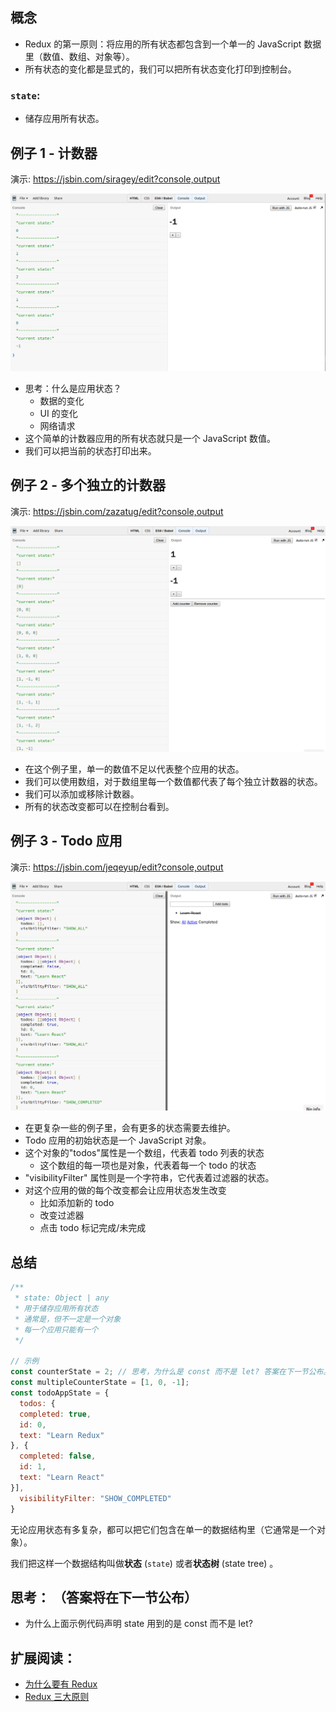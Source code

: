 ## 概念
- Redux 的第一原则：将应用的所有状态都包含到一个单一的 JavaScript 数据里（数值、数组、对象等）。
- 所有状态的变化都是显式的，我们可以把所有状态变化打印到控制台。

### `state`:
- 储存应用所有状态。

## 例子 1 - 计数器
演示: https://jsbin.com/siragey/edit?console,output

[![Counter demo screenshot][Lesson-1_Counter-screenshot]][Lesson-1_Counter]

- 思考：什么是应用状态？
  - 数据的变化
  - UI 的变化
  - 网络请求
- 这个简单的计数器应用的所有状态就只是一个 JavaScript 数值。
- 我们可以把当前的状态打印出来。

## 例子 2 - 多个独立的计数器
演示: https://jsbin.com/zazatug/edit?console,output

[![Multiple counters demo screenshot][Lesson-1_Multiple-counters-screenshot]][Lesson-1_Multiple-counters]

- 在这个例子里，单一的数值不足以代表整个应用的状态。
- 我们可以使用数组，对于数组里每一个数值都代表了每个独立计数器的状态。
- 我们可以添加或移除计数器。
- 所有的状态改变都可以在控制台看到。

## 例子 3 - Todo 应用
演示: https://jsbin.com/jeqeyup/edit?console,output

[![Todo App demo screenshot][Lesson-1_Todo-App-screenshot]][Lesson-1_Todo-App]

- 在更复杂一些的例子里，会有更多的状态需要去维护。
- Todo 应用的初始状态是一个 JavaScript 对象。
- 这个对象的"todos"属性是一个数组，代表着 todo 列表的状态
  - 这个数组的每一项也是对象，代表着每一个 todo 的状态
- "visibilityFilter" 属性则是一个字符串，它代表着过滤器的状态。
- 对这个应用的做的每个改变都会让应用状态发生改变
  - 比如添加新的 todo
  - 改变过滤器
  - 点击 todo 标记完成/未完成

## 总结
```js
/**
 * state: Object | any
 * 用于储存应用所有状态
 * 通常是，但不一定是一个对象
 * 每一个应用只能有一个
 */
 
// 示例
const counterState = 2; // 思考，为什么是 const 而不是 let? 答案在下一节公布。
const multipleCounterState = [1, 0, -1];
const todoAppState = {
  todos: {
  completed: true,
  id: 0,
  text: "Learn Redux"
}, {
  completed: false,
  id: 1,
  text: "Learn React"
}],
  visibilityFilter: "SHOW_COMPLETED"
}
```

无论应用状态有多复杂，都可以把它们包含在单一的数据结构里（它通常是一个对象）。

我们把这样一个数据结构叫做**状态** (`state`) 或者**状态树** (state tree) 。

## 思考： （答案将在下一节公布）
- 为什么上面示例代码声明 state 用到的是 const 而不是 let? 

## 扩展阅读：
- [为什么要有 Redux](http://cn.redux.js.org/docs/introduction/Motivation.html)
- [Redux 三大原则](http://cn.redux.js.org/docs/introduction/ThreePrinciples.html)

[Lesson-1_Counter-screenshot]: ../screenshots/Lesson-1_Counter-screenshot.png
[Lesson-1_Counter]: https://jsbin.com/siragey/edit?console,output

[Lesson-1_Multiple-counters-screenshot]: ../screenshots/Lesson-1_Multiple-counters-screenshot.png
[Lesson-1_Multiple-counters]: https://jsbin.com/zazatug/edit?console,output

[Lesson-1_Todo-App-screenshot]: ../screenshots/Lesson-1_Todo-App-screenshot.png
[Lesson-1_Todo-App]: https://jsbin.com/jeqeyup/edit?console,output

